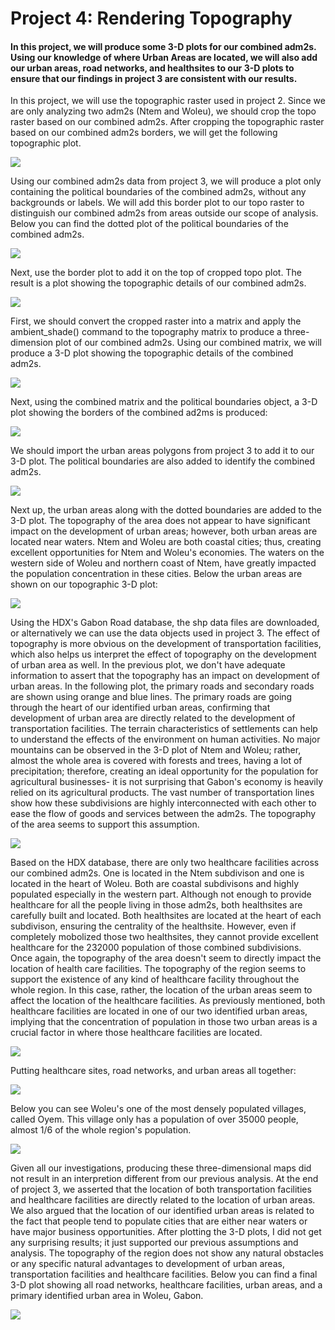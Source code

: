 # Project 4: Rendering Topography

#### In this project, we will produce some 3-D plots for our combined adm2s. Using our knowledge of where Urban Areas are located, we will also add our urban areas, road networks, and healthsites to our 3-D plots to ensure that our findings  in project 3 are consistent with our results.

In this project, we will use the topographic raster used in project 2. Since we are only analyzing two adm2s (Ntem and Woleu), we should crop the topo raster based on our combined adm2s. After cropping the topographic raster based on our combined adm2s borders, we will get the following topographic plot. 

![](1_topo_cut.png)

Using our combined adm2s data from project 3, we will produce a plot only containing the political boundaries of the combined adm2s, without any backgrounds or labels. We will add this border plot to our topo raster to distinguish our combined adm2s from areas outside our scope of analysis. Below you can find the dotted plot of the political boundaries of the combined adm2s. 

![](2_only_borders.png)

Next, use the border plot to add it on the top of cropped topo plot. The result is a plot showing the topographic details of our combined adm2s. 

![](2_topo_cut_borders_shown.png)

First, we should convert the cropped raster into a matrix and apply the ambient_shade() command to the topography matrix to produce a three-dimension plot of our combined adm2s. Using our combined matrix, we will produce a 3-D plot showing the topographic details of the combined adm2s.

![](3_initial_3d.png)

Next, using the combined matrix and the political boundaries object, a 3-D plot showing the borders of the combined ad2ms is produced:

![](4_borders_shown_3d.png)

We should import the urban areas polygons from project 3 to add it to our 3-D plot. The political boundaries are also added to identify the combined adm2s. 

![](5_only_borders_with_urban_areas.png)

Next up, the urban areas along with the dotted boundaries are added to the 3-D plot. The topography of the area does not appear to have significant impact on the development of urban areas; however, both urban areas are located near waters. Ntem and Woleu are both coastal cities; thus, creating excellent opportunities for Ntem and Woleu's economies. The waters on the western side of Woleu and northern coast of Ntem, have greatly impacted the population concentration in these cities. Below the urban areas are shown on our topographic 3-D plot:

![](6_urban_areas.png)

Using the HDX's Gabon Road database, the shp data files are downloaded, or alternatively we can use the data objects used in project 3. The effect of topography is more obvious on the development of transportation facilities, which also helps us interpret the effect of topography on the development of urban area as well. In the previous plot, we don't have adequate information to assert that the topography has an impact on development of urban areas. In the following plot, the primary roads and secondary roads are shown using orange and blue lines. The primary roads are going through the heart of our identified urban areas, confirming that development of urban area are directly related to the development of transportation facilities. The terrain characteristics of settlements can help to understand the effects of the environment on human activities. No major mountains can be observed in the 3-D plot of Ntem and Woleu; rather, almost the whole area is covered with forests and trees, having a lot of precipitation; therefore, creating an ideal opportunity for the population for agricultural businesses- it is not surprising that Gabon's economy is heavily relied on its agricultural products. The vast number of transportation lines show how these subdivisions are highly interconnected with each other to ease the flow of goods and services between the adm2s. The topography of the area seems to support this assumption. 

![](8_roads_urban_areas.png)


Based on the HDX database, there are only two healthcare facilities across our combined adm2s. One is located in the Ntem subdivison and one is located in the heart of Woleu. Both are coastal subdivisons and highly populated especially in the western part. Although not enough to provide healthcare for all the people living in those adm2s, both healthsites are carefully built and located. Both healthsites are located at the heart of each subdivison, ensuring the centrality of the healthsite. However, even if completely mobolized those two healthsites, they cannot provide excellent healthcare for the 232000 population of those combined subdivisions. Once again, the topography of the area doesn't seem to directly impact the location of health care facilities. The topography of the region seems to support the existence of any kind of healthcare facility throughout the whole region. In this case, rather, the location of the urban areas seem to affect the location of the healthcare facilities. As previously mentioned, both healthcare facilities are located in one of our two identified urban areas, implying that the concentration of population in those two urban areas is a crucial factor in where those healthcare facilities are located. 

![](7_urban_areas_healthsites.png)

Putting healthcare sites, road networks, and urban areas all together:

![](9_roads_healthsites_urban_areas.png)

Below you can see Woleu's one of the most densely populated villages, called Oyem. This village only has a population of over 35000 people, almost 1/6 of the whole region's population. 

![](10_primary_urban_area.png)

Given all our investigations, producing these three-dimensional maps did not result in an interpretion different from our previous analysis. At the end of project 3, we asserted that the location of both transportation facilities and healthcare facilities are directly related to the location of urban areas. We also argued that the location of our identified urban areas is related to the fact that people tend to populate cities that are either near waters or have major business opportunities. After plotting the 3-D plots, I did not get any surprising results; it just supported our previous assumptions and analysis. The topography of the region does not show any natural obstacles or any specific natural advantages to development of urban areas, transportation facilities and healthcare facilities. Below you can find a final 3-D plot showing all road networks, healthcare facilities, urban areas, and a primary identified urban area in Woleu, Gabon.

![](11_all_together.png)




